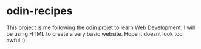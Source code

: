 # odin-recipes
This project is me following the odin projet to learn Web Development.
I will be using HTML to create a very basic website.
Hope it doesnt look too awful :).